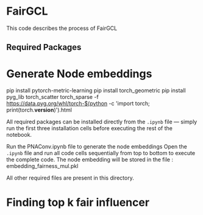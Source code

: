 # FairGCL
This code describes the process of FairGCL


## Required Packages

# Generate Node embeddings
pip install pytorch-metric-learning
pip install torch_geometric
pip install pyg_lib torch_scatter torch_sparse -f https://data.pyg.org/whl/torch-$(python -c 'import torch; print(torch.__version__)').html

All required packages can be installed directly from the `.ipynb` file — simply run the first three installation cells before executing the rest of the notebook.


Run the PNAConv.ipynb file to generate the node embeddings
Open the `.ipynb` file and run all code cells sequentially from top to bottom to execute the complete code. The node embedding will be stored in the file : embedding_fairness_mul.pkl

All other required files are present in this directory.

# Finding top k fair influencer 
